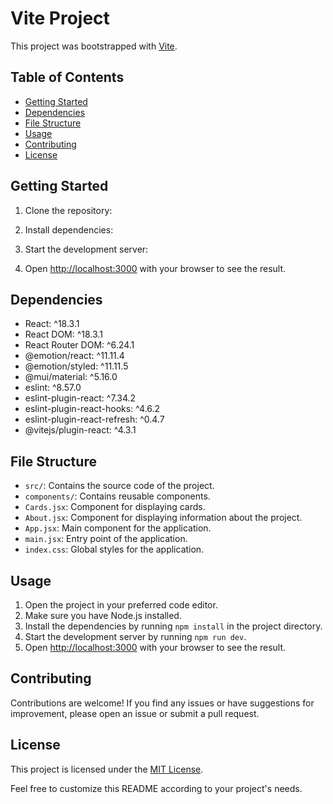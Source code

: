 # Vite Project

This project was bootstrapped with [Vite](https://vitejs.dev/).

## Table of Contents

- [Getting Started](#getting-started)
- [Dependencies](#dependencies)
- [File Structure](#file-structure)
- [Usage](#usage)
- [Contributing](#contributing)
- [License](#license)

## Getting Started

1. Clone the repository:

2. Install dependencies:

3. Start the development server:

4. Open [http://localhost:3000](http://localhost:3000) with your browser to see the result.

## Dependencies

- React: ^18.3.1
- React DOM: ^18.3.1
- React Router DOM: ^6.24.1
- @emotion/react: ^11.11.4
- @emotion/styled: ^11.11.5
- @mui/material: ^5.16.0
- eslint: ^8.57.0
- eslint-plugin-react: ^7.34.2
- eslint-plugin-react-hooks: ^4.6.2
- eslint-plugin-react-refresh: ^0.4.7
- @vitejs/plugin-react: ^4.3.1

## File Structure

- `src/`: Contains the source code of the project.
- `components/`: Contains reusable components.
- `Cards.jsx`: Component for displaying cards.
- `About.jsx`: Component for displaying information about the project.
- `App.jsx`: Main component for the application.
- `main.jsx`: Entry point of the application.
- `index.css`: Global styles for the application.

## Usage

1. Open the project in your preferred code editor.
2. Make sure you have Node.js installed.
3. Install the dependencies by running `npm install` in the project directory.
4. Start the development server by running `npm run dev`.
5. Open [http://localhost:3000](http://localhost:3000) with your browser to see the result.

## Contributing

Contributions are welcome! If you find any issues or have suggestions for improvement, please open an issue or submit a pull request.

## License

This project is licensed under the [MIT License](LICENSE).

Feel free to customize this README according to your project's needs.
